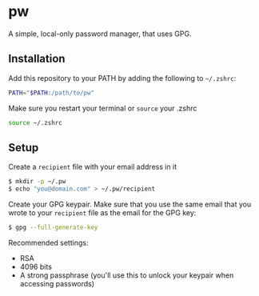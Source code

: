 # pw

A simple, local-only password manager, that uses GPG.

## Installation

Add this repository to your PATH by adding the following to `~/.zshrc`:

```bash
PATH="$PATH:/path/to/pw"
```

Make sure you restart your terminal or `source` your .zshrc

```bash
source ~/.zshrc
```

## Setup

Create a `recipient` file with your email address in it

```bash
$ mkdir -p ~/.pw
$ echo "you@domain.com" > ~/.pw/recipient
```

Create your GPG keypair. Make sure that you use the same email that you wrote to your `recipient` 
file as the email for the GPG key:

```bash
$ gpg --full-generate-key
```

Recommended settings:
- RSA
- 4096 bits
- A strong passphrase (you'll use this to unlock your keypair when accessing passwords)